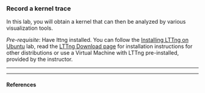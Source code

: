 ### Record a kernel trace

In this lab, you will obtain a kernel that can then be analyzed by various visualization tools.

*Pre-requisite*: Have lttng installed. You can follow the [Installing LTTng on Ubuntu](00-install-lttng-on-ubuntu.md) lab, read the [LTTng Download page](https://lttng.org/download/) for installation instructions for other distributions or use a Virtual Machine with LTTng pre-installed, provided by the instructor.

- - -


- - -

#### References

